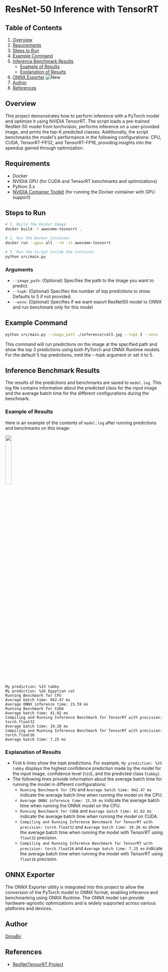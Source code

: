 # ResNet-50 Inference with TensorRT
## Table of Contents
1. [Overview](#overview)
2. [Requirements](#requirements)
3. [Steps to Run](#steps-to-run)
4. [Example Command](#example-command)
5. [Inference Benchmark Results](#inference-benchmark-results)
   - [Example of Results](#example-of-results)
   - [Explanation of Results](#explanation-of-results)
6. [ONNX Exporter](#onnx-exporter) ![New](https://img.shields.io/badge/-New-red)
7. [Author](#author)
8. [References](#references)

## Overview
This project demonstrates how to perform inference with a PyTorch model and optimize it using NVIDIA TensorRT. The script loads a pre-trained ResNet-50 model from torchvision, performs inference on a user-provided image, and prints the top-K predicted classes. Additionally, the script benchmarks the model's performance in the following configurations: CPU, CUDA, TensorRT-FP32, and TensorRT-FP16, providing insights into the speedup gained through optimization.

## Requirements
- Docker
- NVIDIA GPU (for CUDA and TensorRT benchmarks and optimizations)
- Python 3.x
- [NVIDIA Container Toolkit](https://docs.nvidia.com/datacenter/cloud-native/container-toolkit/install-guide.html#install-guide) (for running the Docker container with GPU support)

## Steps to Run

```sh
# 1. Build the Docker Image
docker build -t awesome-tesnorrt .

# 2. Run the Docker Container
docker run --gpus all --rm -it awesome-tesnorrt

# 3. Run the Script inside the Container
python src/main.py
```

### Arguments
- `--image_path`: (Optional) Specifies the path to the image you want to predict.
- `--topk`: (Optional) Specifies the number of top predictions to show. Defaults to 5 if not provided.
- `--onnx`: (Optional) Specifies if we want export ResNet50 model to ONNX and run benchmark only for this model

## Example Command
```sh
python src/main.py --image_path ./inference/cat3.jpg --topk 3 --onnx
```

This command will run predictions on the image at the specified path and show the top 3 predictions using both PyTorch and ONNX Runtime models. For the default 5 top predictions, omit the --topk argument or set it to 5.

## Inference Benchmark Results

The results of the predictions and benchmarks are saved to `model.log`. This log file contains information about the predicted class for the input image and the average batch time for the different configurations during the benchmark.

### Example of Results
Here is an example of the contents of `model.log` after running predictions and benchmarks on this image:

<img src="./inference/cat3.jpg" width="20%">

```
My prediction: %33 tabby
My prediction: %26 Egyptian cat
Running Benchmark for CPU
Average batch time: 942.47 ms
Average ONNX inference time: 15.59 ms
Running Benchmark for CUDA
Average batch time: 41.02 ms
Compiling and Running Inference Benchmark for TensorRT with precision: torch.float32
Average batch time: 19.20 ms
Compiling and Running Inference Benchmark for TensorRT with precision: torch.float16
Average batch time: 7.25 ms
```

### Explanation of Results
- First k lines show the topk predictions. For example, `My prediction: %33 tabby` displays the highest confidence prediction made by the model for the input image, confidence level (`%33`), and the predicted class (`tabby`).
- The following lines provide information about the average batch time for running the model in different configurations:
  - `Running Benchmark for CPU` and `Average batch time: 942.47 ms` indicate the average batch time when running the model on the CPU.
  - `Average ONNX inference time: 15.59 ms` indicate the average batch time when running the ONNX model on the CPU.
  - `Running Benchmark for CUDA` and `Average batch time: 41.02 ms` indicate the average batch time when running the model on CUDA.
  - `Compiling and Running Inference Benchmark for TensorRT with precision: torch.float32` and `Average batch time: 19.20 ms` show the average batch time when running the model with TensorRT using `float32` precision.
  - `Compiling and Running Inference Benchmark for TensorRT with precision: torch.float16` and `Average batch time: 7.25 ms` indicate the average batch time when running the model with TensorRT using `float16` precision.

## ONNX Exporter
The ONNX Exporter utility is integrated into this project to allow the conversion of the PyTorch model to ONNX format, enabling inference and benchmarking using ONNX Runtime. The ONNX model can provide hardware-agnostic optimizations and is widely supported across various platforms and devices.

## Author
[DimaBir](https://github.com/DimaBir)

## References
- [ResNetTensorRT Project](https://github.com/DimaBir/ResNetTensorRT/tree/main)

